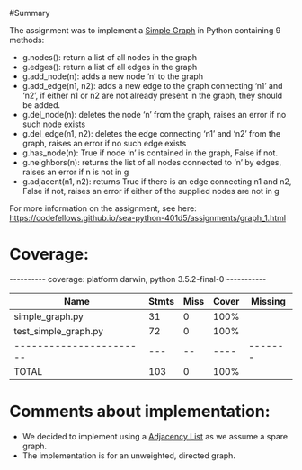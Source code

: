 #Summary

The assignment was to implement a [Simple Graph](https://www.python.org/doc/essays/graphs/)
in Python containing 9 methods:

* g.nodes(): return a list of all nodes in the graph
* g.edges(): return a list of all edges in the graph
* g.add_node(n): adds a new node ‘n’ to the graph
* g.add_edge(n1, n2): adds a new edge to the graph connecting ‘n1’ and ‘n2’, if either n1 or n2 are not already present in the graph, they should be added.
* g.del_node(n): deletes the node ‘n’ from the graph, raises an error if no such node exists
* g.del_edge(n1, n2): deletes the edge connecting ‘n1’ and ‘n2’ from the graph, raises an error if no such edge exists
* g.has_node(n): True if node ‘n’ is contained in the graph, False if not.
* g.neighbors(n): returns the list of all nodes connected to ‘n’ by edges, raises an error if n is not in g
* g.adjacent(n1, n2): returns True if there is an edge connecting n1 and n2, False if not, raises an error if either of the supplied nodes are not in g


For more information on the assignment, see here: https://codefellows.github.io/sea-python-401d5/assignments/graph_1.html


# Coverage:

---------- coverage: platform darwin, python 3.5.2-final-0 -----------


| Name                     | Stmts | Miss | Cover | Missing |
| -----------------------  | ----- | ---- | ----- | ------- |
| simple_graph.py          |  31   |  0   | 100%  |         |
| test_simple_graph.py     |  72   |  0   | 100%  |         |
| -----------------------  |  ---  |  --  | ----  | ------- |
| TOTAL                    |  103  |  0   | 100%  |         |


# Comments about implementation:
* We decided to implement using a [Adjacency List](https://en.wikipedia.org/wiki/Adjacency_list) as we assume a spare graph.
* The implementation is for an unweighted, directed graph.
